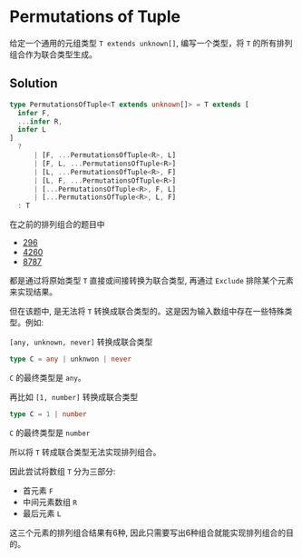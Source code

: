 # Permutations of Tuple

给定一个通用的元组类型 `T extends unknown[]`, 编写一个类型，将 `T` 的所有排列组合作为联合类型生成。

## Solution

```ts
type PermutationsOfTuple<T extends unknown[]> = T extends [
  infer F,
  ...infer R,
  infer L
]
  ?
      | [F, ...PermutationsOfTuple<R>, L]
      | [F, L, ...PermutationsOfTuple<R>]
      | [L, ...PermutationsOfTuple<R>, F]
      | [L, F, ...PermutationsOfTuple<R>]
      | [...PermutationsOfTuple<R>, F, L]
      | [...PermutationsOfTuple<R>, L, F]
  : T
```

在之前的排列组合的题目中

- [296]()
- [4260]()
- [8787]()

都是通过将原始类型 `T` 直接或间接转换为联合类型, 再通过 `Exclude` 排除某个元素来实现结果。

但在该题中, 是无法将 `T` 转换成联合类型的。这是因为输入数组中存在一些特殊类型。例如:

`[any, unknown, never]` 转换成联合类型

```ts
type C = any | unknwon | never
```

`C` 的最终类型是 `any`。

再比如 `[1, number]` 转换成联合类型

```ts
type C = 1 | number
```

`C` 的最终类型是 `number`

所以将 `T` 转成联合类型无法实现排列组合。

因此尝试将数组 `T` 分为三部分:

- 首元素 `F`
- 中间元素数组 `R`
- 最后元素 `L`

这三个元素的排列组合结果有6种, 因此只需要写出6种组合就能实现排列组合的目的。
